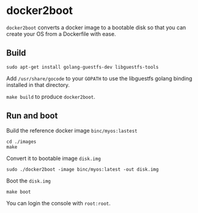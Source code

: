 # docker2boot

`docker2boot` converts a docker image to a bootable disk so that you can create your OS
from a Dockerfile with ease.

## Build

```
sudo apt-get install golang-guestfs-dev libguestfs-tools
```

Add `/usr/share/gocode` to your `GOPATH` to use the libguestfs golang binding
installed in that directory.

`make build` to produce `docker2boot`.

## Run and boot

Build the reference docker image `binc/myos:lastest`

```
cd ./images
make
```

Convert it to bootable image `disk.img`

```
sudo ./docker2boot -image binc/myos:latest -out disk.img

```

Boot the `disk.img`
```
make boot
```

You can login the console with `root:root`.
